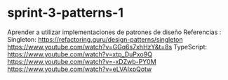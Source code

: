 # sprint-3-patterns-1
Aprender a utilizar implementaciones de patrones de diseño
Referencias : 
Singleton:
https://refactoring.guru/design-patterns/singleton
https://www.youtube.com/watch?v=GGq6s7xhHzY&t=8s
TypeScript:
https://www.youtube.com/watch?v=xtp_DuPxo9Q
https://www.youtube.com/watch?v=-xDZwb-PY0M
https://www.youtube.com/watch?v=eLVAIxpQotw